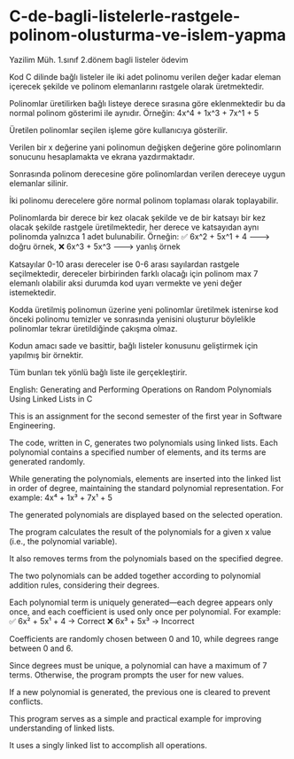 # C-de-bagli-listelerle-rastgele-polinom-olusturma-ve-islem-yapma
Yazilim Müh. 1.sınıf 2.dönem bagli listeler ödevim

Kod C dilinde bağlı listeler ile iki adet polinomu verilen değer kadar eleman içerecek şekilde ve polinom elemanlarını rastgele olarak üretmektedir.

Polinomlar üretilirken bağlı listeye derece sırasına göre eklenmektedir bu da normal polinom gösterimi ile aynıdır. Örneğin: 4x^4 + 1x^3 + 7x^1 + 5

Üretilen polinomlar seçilen işleme göre kullanıcıya gösterilir.

Verilen bir x değerine yani polinomun değişken değerine göre polinomların sonucunu hesaplamakta ve ekrana yazdırmaktadır.

Sonrasında polinom derecesine göre polinomlardan verilen dereceye uygun elemanlar silinir.

İki polinomu derecelere göre normal polinom toplaması olarak toplayabilir.

Polinomlarda bir derece bir kez olacak şekilde ve de bir katsayı bir kez olacak şekilde rastgele üretilmektedir, her derece ve katsayıdan aynı polinomda yalnızca 1 adet bulunabilir. Örneğin: ✅ 6x^2 + 5x^1 + 4 ---> doğru örnek, ❌ 6x^3 + 5x^3 ---> yanlış örnek

Katsayılar 0-10 arası dereceler ise 0-6 arası sayılardan rastgele seçilmektedir, dereceler birbirinden farklı olacağı için polinom max 7 elemanlı olabilir aksi durumda kod uyarı vermekte ve yeni değer istemektedir.

Kodda üretilmiş polinomun üzerine yeni polinomlar üretilmek istenirse kod önceki polinomu temizler ve sonrasında yenisini oluşturur böylelikle polinomlar tekrar üretildiğinde çakışma olmaz.

Kodun amacı sade ve basittir, bağlı listeler konusunu geliştirmek için yapılmış bir örnektir.

Tüm bunları tek yönlü bağlı liste ile gerçekleştirir.


English: 
Generating and Performing Operations on Random Polynomials Using Linked Lists in C

This is an assignment for the second semester of the first year in Software Engineering.

The code, written in C, generates two polynomials using linked lists. Each polynomial contains a specified number of elements, and its terms are generated randomly.

While generating the polynomials, elements are inserted into the linked list in order of degree, maintaining the standard polynomial representation. For example:
4x⁴ + 1x³ + 7x¹ + 5

The generated polynomials are displayed based on the selected operation.

The program calculates the result of the polynomials for a given x value (i.e., the polynomial variable).

It also removes terms from the polynomials based on the specified degree.

The two polynomials can be added together according to polynomial addition rules, considering their degrees.

Each polynomial term is uniquely generated—each degree appears only once, and each coefficient is used only once per polynomial.
For example:
✅ 6x² + 5x¹ + 4 → Correct
❌ 6x³ + 5x³ → Incorrect

Coefficients are randomly chosen between 0 and 10, while degrees range between 0 and 6.

Since degrees must be unique, a polynomial can have a maximum of 7 terms. Otherwise, the program prompts the user for new values.

If a new polynomial is generated, the previous one is cleared to prevent conflicts.

This program serves as a simple and practical example for improving understanding of linked lists.

It uses a singly linked list to accomplish all operations.
